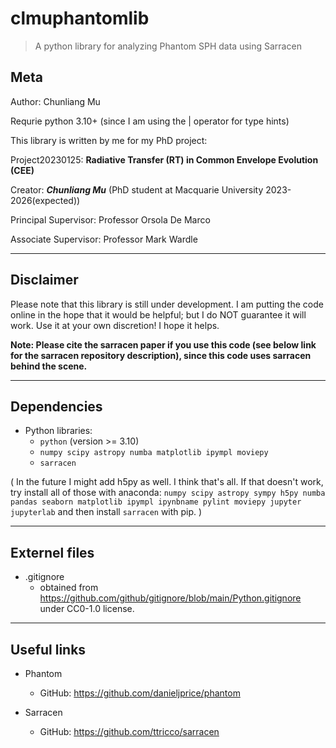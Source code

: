 # clmuphantomlib

> A python library for analyzing Phantom SPH data using Sarracen


## Meta

Author: Chunliang Mu

Requrie python 3.10+ (since I am using the | operator for type hints)


This library is written by me for my PhD project:

Project20230125: **Radiative Transfer (RT) in Common Envelope Evolution (CEE)**


Creator: ***Chunliang Mu*** (PhD student at Macquarie University 2023-2026(expected))

Principal Supervisor: Professor Orsola De Marco

Associate Supervisor: Professor Mark Wardle


----------------


## Disclaimer

Please note that this library is still under development.
I am putting the code online in the hope that it would be helpful; but I do NOT guarantee it will work.
Use it at your own discretion!
I hope it helps.

**Note: Please cite the sarracen paper if you use this code (see below link for the sarracen repository description), since this code uses sarracen behind the scene.**


----------------


## Dependencies

- Python libraries:
	- `python` (version >= 3.10)
	- `numpy scipy astropy numba matplotlib ipympl moviepy`
	- `sarracen`

(
In the future I might add h5py as well.
I think that's all.
If that doesn't work, try install all of those with anaconda:
`numpy scipy astropy sympy h5py numba pandas seaborn matplotlib ipympl ipynbname pylint moviepy jupyter jupyterlab`
and then install `sarracen` with pip.
)


----------------


## Externel files

- .gitignore
	- obtained from https://github.com/github/gitignore/blob/main/Python.gitignore under CC0-1.0 license.


----------------


## Useful links

- Phantom
	- GitHub: https://github.com/danieljprice/phantom

- Sarracen
	- GitHub: https://github.com/ttricco/sarracen
